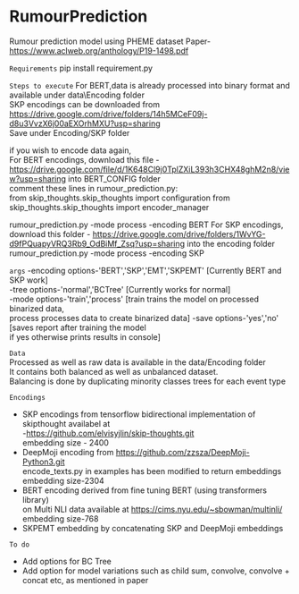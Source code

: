 # RumourPrediction
Rumour prediction model using PHEME dataset
Paper-https://www.aclweb.org/anthology/P19-1498.pdf

```Requirements```
pip install requirement.py

```Steps to execute```
For BERT,data is already processed into binary format and <br/>
available under data\Encoding folder <br/>
SKP encodings can be downloaded from https://drive.google.com/drive/folders/14h5MCeF09j-d8u3VvzX6j00aEXOrhMXU?usp=sharing <br/>
Save under Encoding/SKP folder

if you wish to encode data again,<br/>
For BERT encodings, download this file - https://drive.google.com/file/d/1K648Cl9j0TplZXiL393h3CHX48ghM2n8/view?usp=sharing into BERT_CONFIG folder <br/>
comment these lines in rumour_prediction.py:<br/>
from skip_thoughts.skip_thoughts import configuration
from skip_thoughts.skip_thoughts import encoder_manager

rumour_prediction.py -mode process -encoding BERT
For SKP encodings, download this folder - https://drive.google.com/drive/folders/1WvYG-d9fPQuapyVRQ3Rb9_OdBiMf_Zsq?usp=sharing into the encoding folder
rumour_prediction.py -mode process -encoding SKP

```args```
-encoding options-'BERT','SKP','EMT','SKPEMT' [Currently BERT and SKP work]<br/>
-tree options-'normal','BCTree' [Currently works for normal]<br/>
-mode options-'train','process' [train trains the model on processed binarized data,<br/>
process processes data to create binarized data] 
-save options-'yes','no' [saves report after training the model <br/>if yes otherwise prints results in console]

```Data``` <br/>
Processed as well as raw data is available in the data/Encoding folder <br/>
It contains both balanced as well as unbalanced dataset. <br/>
Balancing is done by duplicating minority classes trees for each event type <br/>


```Encodings```
* SKP encodings from tensorflow bidirectional implementation of skipthought availabel at <br/>
-https://github.com/elvisyjlin/skip-thoughts.git <br/>
embedding size - 2400
* DeepMoji encoding from https://github.com/zzsza/DeepMoji-Python3.git <br/>
encode_texts.py in examples has been modified to return embeddings <br/>
embedding size-2304
* BERT encoding derived from fine tuning BERT (using transformers library) <br/>
on Multi NLI data available at https://cims.nyu.edu/~sbowman/multinli/ <br/>
embedding size-768
* SKPEMT embedding by concatenating SKP and DeepMoji embeddings

```To do```
* Add options for BC Tree
* Add option for model variations such as child sum, convolve, convolve + concat etc, as mentioned in paper

